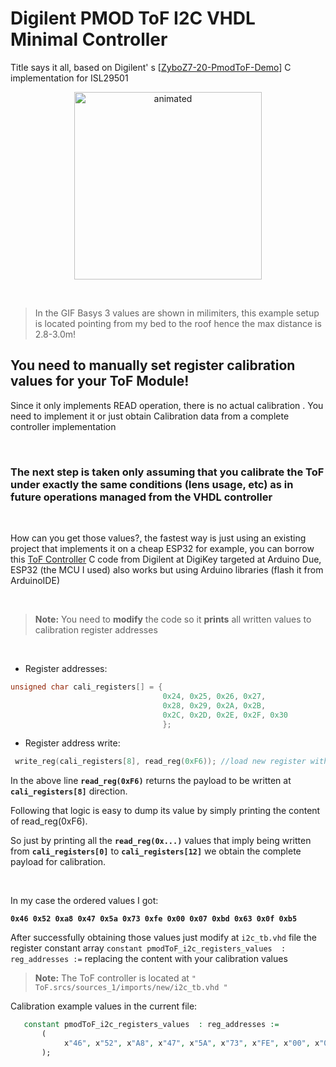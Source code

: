 # Digilent PMOD ToF I2C VHDL Minimal Controller

Title says it all, based on Digilent' s [[ZyboZ7-20-PmodToF-Demo](https://github.com/Digilent/ZyboZ7-20-PmodToF-Demo)] C implementation for ISL29501
<p align="center">
  <img height=300 src="https://raw.githubusercontent.com/IvnLum/Basys3-PMOD-ToF/main/anim/ToF.gif" alt="animated" />
</p>
<br/>

> In the GIF Basys 3 values are shown in milimiters, this example setup is located pointing from my bed to the roof hence the max distance is 2.8-3.0m!

## You need to manually set register calibration values for your ToF Module!
Since it only implements READ operation, there is no actual calibration . You need to implement it or just obtain Calibration data from a complete controller implementation

<br/>

### The next step is taken only assuming that you calibrate the ToF under exactly the same conditions (lens usage, etc) as in future operations managed from the VHDL controller

<br/>


How can you get those values?, the fastest way is just using  an existing project that implements it on a cheap ESP32 for example, you can borrow this [ToF Controller](https://www.digikey.com/en/maker/projects/add-time-of-flight-sensor-to-arduino-due/1183e70d33804a2e9a88144cd4126c41) C code from Digilent at DigiKey targeted at Arduino Due, ESP32 (the MCU I used) also works but using Arduino libraries (flash it from ArduinoIDE)

<br/>


> **Note:** You need to **modify** the code so it **prints** all written values to calibration register addresses

<br/>


- Register addresses:
```C
unsigned char cali_registers[] = {
                                  0x24, 0x25, 0x26, 0x27,
                                  0x28, 0x29, 0x2A, 0x2B,
                                  0x2C, 0x2D, 0x2E, 0x2F, 0x30
                                  };                                                                                                                                                                                                                                                        
```                                                                                                                                                                                                                                                                                         
                                                                                                                                                                                                                                                                                            
- Register address write:                                                                                                                                                                                                                                                                   
                                                                                                                                                                                                                                                                                            
```C                                                                                                                                                                                                                                                                                        
 write_reg(cali_registers[8], read_reg(0xF6)); //load new register with read value                                                                                                                                                                                                          
```                                                                                                                                                                                                                                                                                         
In the above line **`read_reg(0xF6)`** returns the payload to be written at  **`cali_registers[8]`** direction.                                                                                                                                                                             
                                                                                                                                                                                                                                                                                            
Following that logic is easy to dump its value by simply printing the content of read_reg(0xF6).                                                                                                                                                                                            
                                                                                                                                                                                                                                                                                            
So just by printing all the **`read_reg(0x...)`**  values that imply being written from **`cali_registers[0]`** to **`cali_registers[12]`** we obtain the complete payload for calibration.                                                                                                 
                                                                                                                                                                                                                                                                                            
<br/>                                                                                                                                                                                                                                                                                       
                                                                                                                                                                                                                                                                                            
In my case the ordered values I got:                                                                                                                                                                                                                                                        
                                                                                                                                                                                                                                                                                            
**`0x46 0x52 0xa8 0x47 0x5a 0x73 0xfe 0x00 0x07 0xbd 0x63 0x0f 0xb5`**                                                                                                                                                                                                                      
                                                                                                                                                                                                                                                                                            
After successfully obtaining those values just modify at `i2c_tb.vhd` file the register constant array `constant pmodToF_i2c_registers_values  : reg_addresses :=` replacing the content with your calibration values                                                                       
> **Note:** The ToF controller is located at `" ToF.srcs/sources_1/imports/new/i2c_tb.vhd "`                                                                                                                                                                                                
                                                                                                                                                                                                                                                                                            
Calibration example values in the current file:                                                                                                                                                                                                                                             
```vhdl                                                                                                                                                                                                                                                                                     
   constant pmodToF_i2c_registers_values  : reg_addresses :=                                                                                                                                                                                                                                
       (                                                                                                                                                                                                                                                                                    
            x"46", x"52", x"A8", x"47", x"5A", x"73", x"FE", x"00", x"07", x"BD", x"63", x"0F", x"B5"                                                                                                                                                                                       
       );                                                                                                                                                                                                                                                                                   
```
